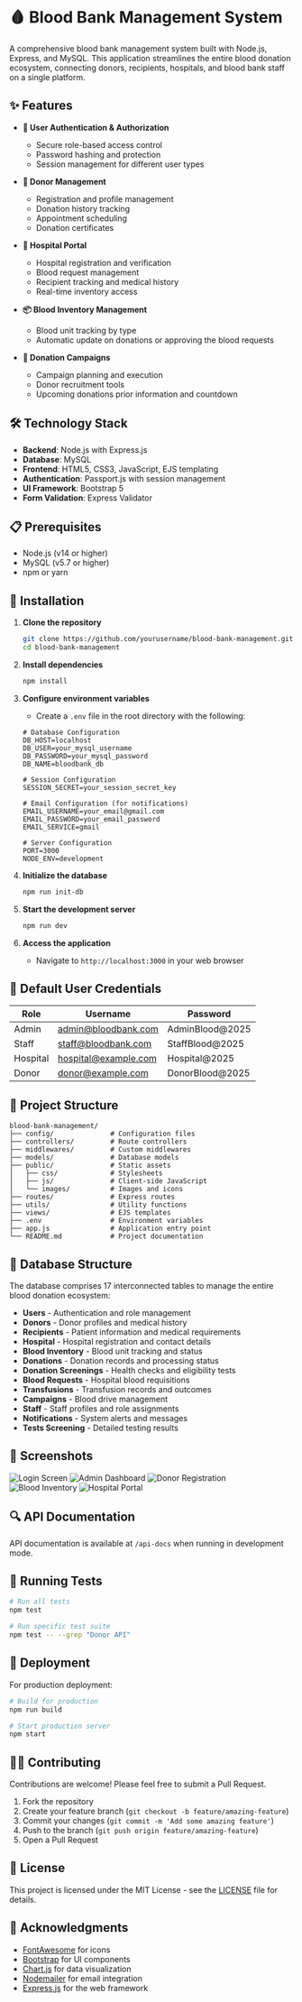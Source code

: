 # 🩸 Blood Bank Management System

A comprehensive blood bank management system built with Node.js, Express, and MySQL. This application streamlines the entire blood donation ecosystem, connecting donors, recipients, hospitals, and blood bank staff on a single platform.



## ✨ Features

- **🔐 User Authentication & Authorization**
  - Secure role-based access control
  - Password hashing and protection
  - Session management for different user types

- **👤 Donor Management**
  - Registration and profile management
  - Donation history tracking
  - Appointment scheduling
  - Donation certificates 

- **🏥 Hospital Portal**
  - Hospital registration and verification
  - Blood request management
  - Recipient tracking and medical history
  - Real-time inventory access

- **📦 Blood Inventory Management**
  - Blood unit tracking by type
  - Automatic update on donations or approving the blood requests

- **🎯 Donation Campaigns**
  - Campaign planning and execution
  - Donor recruitment tools
  - Upcoming donations prior information and countdown


## 🛠️ Technology Stack

- **Backend**: Node.js with Express.js
- **Database**: MySQL
- **Frontend**: HTML5, CSS3, JavaScript, EJS templating
- **Authentication**: Passport.js with session management
- **UI Framework**: Bootstrap 5
- **Form Validation**: Express Validator

## 📋 Prerequisites

- Node.js (v14 or higher)
- MySQL (v5.7 or higher)
- npm or yarn

## 🚀 Installation

1. **Clone the repository**
   ```bash
   git clone https://github.com/yourusername/blood-bank-management.git
   cd blood-bank-management
   ```

2. **Install dependencies**
   ```bash
   npm install
   ```

3. **Configure environment variables**
   - Create a `.env` file in the root directory with the following:
   ```
   # Database Configuration
   DB_HOST=localhost
   DB_USER=your_mysql_username
   DB_PASSWORD=your_mysql_password
   DB_NAME=bloodbank_db

   # Session Configuration
   SESSION_SECRET=your_session_secret_key

   # Email Configuration (for notifications)
   EMAIL_USERNAME=your_email@gmail.com
   EMAIL_PASSWORD=your_email_password
   EMAIL_SERVICE=gmail

   # Server Configuration
   PORT=3000
   NODE_ENV=development
   ```

4. **Initialize the database**
   ```bash
   npm run init-db
   ```

5. **Start the development server**
   ```bash
   npm run dev
   ```

6. **Access the application**
   - Navigate to `http://localhost:3000` in your web browser

## 👥 Default User Credentials

| Role      | Username               | Password         |
|-----------|------------------------|------------------|
| Admin     | admin@bloodbank.com    | AdminBlood@2025  |
| Staff     | staff@bloodbank.com    | StaffBlood@2025  |
| Hospital  | hospital@example.com   | Hospital@2025    |
| Donor     | donor@example.com      | DonorBlood@2025  |

## 📁 Project Structure

```
blood-bank-management/
├── config/              # Configuration files
├── controllers/         # Route controllers
├── middlewares/         # Custom middlewares
├── models/              # Database models
├── public/              # Static assets
│   ├── css/             # Stylesheets
│   ├── js/              # Client-side JavaScript
│   └── images/          # Images and icons
├── routes/              # Express routes
├── utils/               # Utility functions
├── views/               # EJS templates
├── .env                 # Environment variables
├── app.js               # Application entry point
└── README.md            # Project documentation
```

## 💾 Database Structure

The database comprises 17 interconnected tables to manage the entire blood donation ecosystem:

- **Users** - Authentication and role management
- **Donors** - Donor profiles and medical history
- **Recipients** - Patient information and medical requirements
- **Hospital** - Hospital registration and contact details
- **Blood Inventory** - Blood unit tracking and status
- **Donations** - Donation records and processing status
- **Donation Screenings** - Health checks and eligibility tests
- **Blood Requests** - Hospital blood requisitions
- **Transfusions** - Transfusion records and outcomes
- **Campaigns** - Blood drive management
- **Staff** - Staff profiles and role assignments
- **Notifications** - System alerts and messages
- **Tests Screening** - Detailed testing results

## 📸 Screenshots

![Login Screen](./screenshots/login.png)
![Admin Dashboard](./screenshots/admin-dashboard.png)
![Donor Registration](./screenshots/donor-registration.png)
![Blood Inventory](./screenshots/inventory.png)
![Hospital Portal](./screenshots/hospital-portal.png)

## 🔍 API Documentation

API documentation is available at `/api-docs` when running in development mode.

## 🧪 Running Tests

```bash
# Run all tests
npm test

# Run specific test suite
npm test -- --grep "Donor API"
```

## 🚢 Deployment

For production deployment:

```bash
# Build for production
npm run build

# Start production server
npm start
```

## 👨‍💻 Contributing

Contributions are welcome! Please feel free to submit a Pull Request.

1. Fork the repository
2. Create your feature branch (`git checkout -b feature/amazing-feature`)
3. Commit your changes (`git commit -m 'Add some amazing feature'`)
4. Push to the branch (`git push origin feature/amazing-feature`)
5. Open a Pull Request

## 📄 License

This project is licensed under the MIT License - see the [LICENSE](LICENSE) file for details.

## 👏 Acknowledgments

- [FontAwesome](https://fontawesome.com/) for icons
- [Bootstrap](https://getbootstrap.com/) for UI components
- [Chart.js](https://www.chartjs.org/) for data visualization
- [Nodemailer](https://nodemailer.com/) for email integration
- [Express.js](https://expressjs.com/) for the web framework 
